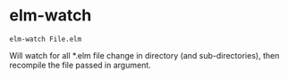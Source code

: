 # elm-watch

```
elm-watch File.elm
```

Will watch for all *.elm file change in directory (and sub-directories), then recompile the file passed in argument.


